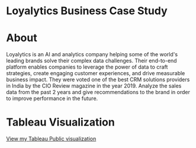 # Loyalytics Business Case Study

# About

Loyalytics is an AI and analytics company helping some of the world's leading brands solve their complex data challenges. Their end-to-end platform enables companies to leverage the power of data to craft strategies, create engaging customer experiences, and drive measurable business impact. They were voted one of the best CRM solutions providers in India by the CIO Review magazine in the year 2019. Analyze the sales data from the past 2 years and give recommendations to the brand in order to improve performance in the future.

# Tableau Visualization

[View my Tableau Public visualization](https://public.tableau.com/app/profile/ketan.taunk/viz/LoyalyticsCaseStudy_17348935940020/Dashboard1?publish=yes)
